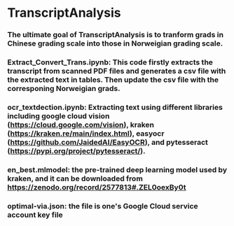 # TranscriptAnalysis
### The ultimate goal of TranscriptAnalysis is to tranform grads in Chinese grading scale into those in Norweigian grading scale.
### Extract_Convert_Trans.ipynb: This code firstly extracts the transcript from scanned PDF files and generates a csv file with the extracted text in tables. Then update the csv file with the corresponing Norweigian grads.
### ocr_textdection.ipynb: Extracting text using different libraries including google cloud vision (https://cloud.google.com/vision), kraken (https://kraken.re/main/index.html), easyocr (https://github.com/JaidedAI/EasyOCR), and pytesseract (https://pypi.org/project/pytesseract/).
### en_best.mlmodel: the pre-trained deep learning model used by kraken, and it can be downloaded from https://zenodo.org/record/2577813#.ZEL0oexBy0t
### optimal-via.json: the file is one's Google Cloud service account key file
